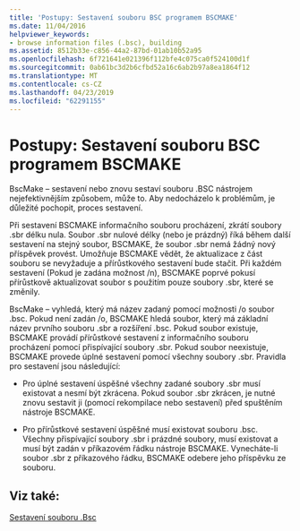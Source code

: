 ```yaml
---
title: 'Postupy: Sestavení souboru BSC programem BSCMAKE'
ms.date: 11/04/2016
helpviewer_keywords:
- browse information files (.bsc), building
ms.assetid: 8512b33e-c856-44a2-87bd-01ab10b52a95
ms.openlocfilehash: 6f721641e021396f112bfe4c075ca0f524100d1f
ms.sourcegitcommit: 0ab61bc3d2b6cfbd52a16c6ab2b97a8ea1864f12
ms.translationtype: MT
ms.contentlocale: cs-CZ
ms.lasthandoff: 04/23/2019
ms.locfileid: "62291155"
---
```

# <a name="how-bscmake-builds-a-bsc-file"></a>Postupy: Sestavení souboru BSC programem BSCMAKE

BscMake – sestavení nebo znovu sestaví souboru .BSC nástrojem nejefektivnějším způsobem, může to. Aby nedocházelo k problémům, je důležité pochopit, proces sestavení.

Při sestavení BSCMAKE informačního souboru procházení, zkrátí soubory .sbr délku nula. Soubor .sbr nulové délky (nebo je prázdný) říká během další sestavení na stejný soubor, BSCMAKE, že soubor .sbr nemá žádný nový příspěvek provést. Umožňuje BSCMAKE vědět, že aktualizace z část souboru se nevyžaduje a přírůstkového sestavení bude stačit. Při každém sestavení (Pokud je zadána možnost /n), BSCMAKE poprvé pokusí přírůstkově aktualizovat soubor s použitím pouze soubory .sbr, které se změnily.

BscMake – vyhledá, který má název zadaný pomocí možnosti /o soubor .bsc. Pokud není zadán /o, BSCMAKE hledá soubor, který má základní název prvního souboru .sbr a rozšíření .bsc. Pokud soubor existuje, BSCMAKE provádí přírůstkové sestavení z informačního souboru procházení pomocí přispívající soubory .sbr. Pokud soubor neexistuje, BSCMAKE provede úplné sestavení pomocí všechny soubory .sbr. Pravidla pro sestavení jsou následující:

- Pro úplné sestavení úspěšné všechny zadané soubory .sbr musí existovat a nesmí být zkrácena. Pokud soubor .sbr zkrácen, je nutné znovu sestavit ji (pomocí rekompilace nebo sestavení) před spuštěním nástroje BSCMAKE.

- Pro přírůstkové sestavení úspěšné musí existovat souboru .bsc. Všechny přispívající soubory .sbr i prázdné soubory, musí existovat a musí být zadán v příkazovém řádku nástroje BSCMAKE. Vynecháte-li soubor .sbr z příkazového řádku, BSCMAKE odebere jeho příspěvku ze souboru.

## <a name="see-also"></a>Viz také:

[Sestavení souboru .Bsc](building-a-dot-bsc-file.md)
